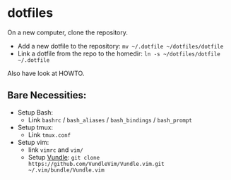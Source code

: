 dotfiles
========

On a new computer, clone the repository.

- Add a new dotfile to the repository: ```mv ~/.dotfile ~/dotfiles/dotfile```
- Link a dotfile from the repo to the homedir: ```ln -s ~/dotfiles/dotfile ~/.dotfile```

Also have look at HOWTO.

Bare Necessities:
-----------------

- Setup Bash:
    - Link `bashrc` / `bash_aliases` / `bash_bindings` / `bash_prompt`
- Setup tmux:
    - Link `tmux.conf`
- Setup vim:
    - link `vimrc` and `vim/`
    - Setup [Vundle](https://github.com/VundleVim/Vundle.vim): ```git clone https://github.com/VundleVim/Vundle.vim.git ~/.vim/bundle/Vundle.vim```
